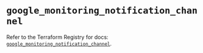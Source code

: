 # `google_monitoring_notification_channel`

Refer to the Terraform Registry for docs: [`google_monitoring_notification_channel`](https://registry.terraform.io/providers/hashicorp/google/6.50.0/docs/resources/monitoring_notification_channel).
